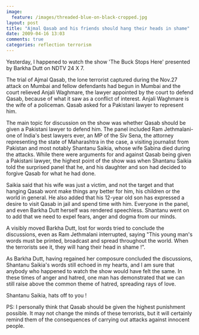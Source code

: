 ```yaml
---
image:
  feature: /images/threaded-blue-on-black-cropped.jpg
layout: post
title: "Ajmal Qasab and his friends should hang their heads in shame"
date: 2009-04-16 13:03
comments: true
categories: reflection terrorism
---
```

Yesterday, I happened to watch the show 'The Buck Stops Here' presented by Barkha Dutt on NDTV 24 X 7.

The trial of Ajmal Qasab, the lone terrorist captured during the Nov.27 attack on Mumbai and fellow defendants had begun in Mumbai and the court relieved Anjali Waghmare, the lawyer appointed by the court to defend Qasab, because of what it saw as a conflict of interest. Anjali Waghmare is the wife of a policeman. Qasab asked for a Pakistani lawyer to represent him.

The main topic for discussion on the show was whether Qasab should be given a Pakistani lawyer to defend him. The panel included Ram Jethmalani-one of India's best lawyers ever, an MP of the Siv Sena, the attorney representing the state of Maharashtra in the case, a visiting journalist from Pakistan and most notably Shantanu Saikia, whose wife Sabina died during the attacks. While there were arguments for and against Qasab being given a Pakistani lawyer, the highest point of the show was when Shantanu Saikia told the surprised panel that he, and his daughter and son had decided to forgive Qasab for what he had done.

Saikia said that his wife was just a victim, and not the target and that hanging Qasab wont make things any better for him, his children or the world in general. He also added that his 12-year old son has expressed a desire to visit Qasab in jail and spend time with him. Everyone in the panel, and even Barkha Dutt herself was rendered speechless. Shantanu went on to add that we need to expel fears, anger and dogma from our minds.

A visibly moved Barkha Dutt, lost for words tried to conclude the discussions, even as Ram Jethmalani interrupted, saying "This young man's words must be printed, broadcast and spread throughout the world. When the terrorists see it, they will hang their head in shame !".

As Barkha Dutt, having regained her composure concluded the discussions, Shantanu Saikia's words still echoed in my hearts, and I am sure that anybody who happened to watch the show would have felt the same. In these times of anger and hatred, one man has demonstrated that we can still raise above the common theme of hatred, spreading rays of love.

Shantanu Saikia, hats off to you !

PS: I personally think that Qasab should be given the highest punishment possible. It may not change the minds of these terrorists, but it will certainly remind them of the consequences of carrying out attacks against innocent people.
